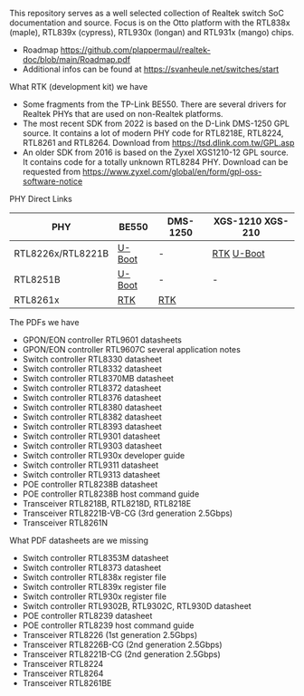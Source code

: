 This repository serves as a well selected collection of Realtek switch SoC documentation and source. Focus is on the Otto platform with the RTL838x (maple), RTL839x (cypress), RTL930x (longan) and RTL931x (mango) chips. 

- Roadmap https://github.com/plappermaul/realtek-doc/blob/main/Roadmap.pdf
- Additional infos can be found at https://svanheule.net/switches/start

What RTK (development kit) we have

- Some fragments from the TP-Link BE550. There are several drivers for Realtek PHYs that are used on non-Realtek platforms.
- The most recent SDK from 2022 is based on the D-Link DMS-1250 GPL source. It contains a lot of modern PHY code for RTL8218E, RTL8224, RTL8261 and RTL8264. Download from https://tsd.dlink.com.tw/GPL.asp
- An older SDK from 2016 is based on the Zyxel XGS1210-12 GPL source. It contains code for a totally unknown RTL8284 PHY. Download can be requested from https://www.zyxel.com/global/en/form/gpl-oss-software-notice

PHY Direct Links

PHY | BE550 | DMS-1250 | XGS-1210 XGS-210
--- | --- | --- | --- 
RTL8226x/RTL8221B | [U-Boot](/sources/uboot-be550/drivers/net/rtl8221b) | - | [RTK](/sources/rtk-xgs1210/src/hal/phy) [U-Boot](/sources/uboot-xgs1210/board/Realtek/switch/sdk/src/hal/phy)
RTL8251B | [U-Boot](/sources/uboot-be550/drivers/net/rtl8251b) | - | -
RTL8261x | [RTK](/sources/rtk-be550/src/hal/phy) | [RTK](/sources/rtk-dms1250/src/hal/phy) | 



The PDFs we have

- GPON/EON controller RTL9601 datasheets
- GPON/EON controller RTL9607C several application notes  
- Switch controller RTL8330 datasheet
- Switch controller RTL8332 datasheet
- Switch controller RTL8370MB datasheet
- Switch controller RTL8372 datasheet
- Switch controller RTL8376 datasheet
- Switch controller RTL8380 datasheet
- Switch controller RTL8382 datasheet
- Switch controller RTL8393 datasheet
- Switch controller RTL9301 datasheet
- Switch controller RTL9303 datasheet
- Switch controller RTL930x developer guide 
- Switch controller RTL9311 datasheet 
- Switch controller RTL9313 datasheet
- POE controller RTL8238B datasheet
- POE controller RTL8238B host command guide
- Transceiver RTL8218B, RTL8218D, RTL8218E
- Transceiver RTL8221B-VB-CG (3rd generation 2.5Gbps)
- Transceiver RTL8261N

What PDF datasheets are we missing

- Switch controller RTL8353M datasheet
- Switch controller RTL8373 datasheet
- Switch controller RTL838x register file
- Switch controller RTL839x register file
- Switch controller RTL930x register file
- Switch controller RTL9302B, RTL9302C, RTL930D datasheet
- POE controller RTL8239 datasheet
- POE controller RTL8239 host command guide
- Transceiver RTL8226 (1st generation 2.5Gbps)
- Transceiver RTL8226B-CG (2nd generation 2.5Gbps)
- Transceiver RTL8221B-CG (2nd generation 2.5Gbps)
- Transceiver RTL8224
- Transceiver RTL8264
- Transceiver RTL8261BE
